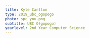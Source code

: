 ```yaml
---
title: Kyle Cantlon
type: 2019_ubc_ogopogo
photo: spc_you.png
subtitle: UBC O(gopogo)
yearlevel: 2nd Year Computer Science
---
```

